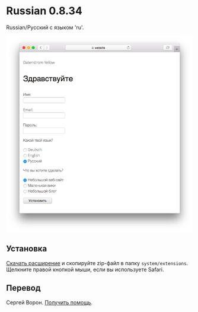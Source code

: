 # Russian 0.8.34

Russian/Русский с языком 'ru'.

<p align="center"><img src="russian-screenshot.png?raw=true" alt="Screenshot"></p>

## Установка

[Скачать расширение](https://github.com/datenstrom/yellow-extensions/raw/main/downloads/russian.zip) и скопируйте zip-файл в папку `system/extensions`. Щелкните правой кнопкой мыши, если вы используете Safari.

## Перевод

Сергей Ворон. [Получить помощь](https://datenstrom.se/yellow/help/).
